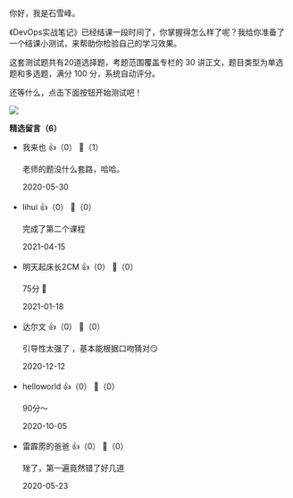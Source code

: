 你好，我是石雪峰。

《DevOps实战笔记》已经结课一段时间了，你掌握得怎么样了呢？我给你准备了一个结课小测试，来帮助你检验自己的学习效果。

这套测试题共有20道选择题，考题范围覆盖专栏的 30 讲正文，题目类型为单选题和多选题，满分 100 分，系统自动评分。

还等什么，点击下面按钮开始测试吧！

[![](https://static001.geekbang.org/resource/image/28/a4/28d1be62669b4f3cc01c36466bf811a4.png?wh=1142%2A201)](http://time.geekbang.org/quiz/intro?act_id=155&exam_id=344)
<div><strong>精选留言（6）</strong></div><ul>
<li><span>我来也</span> 👍（0） 💬（1）<p>老师的题没什么套路，哈哈。</p>2020-05-30</li><br/><li><span>lihui</span> 👍（0） 💬（0）<p>完成了第二个课程</p>2021-04-15</li><br/><li><span>明天起床长2CM</span> 👍（0） 💬（0）<p>75分 🤣</p>2021-01-18</li><br/><li><span>达尔文</span> 👍（0） 💬（0）<p>引导性太强了 ，基本能根据口吻猜对😏</p>2020-12-12</li><br/><li><span>helloworld</span> 👍（0） 💬（0）<p>90分～</p>2020-10-05</li><br/><li><span>雷霹雳的爸爸</span> 👍（0） 💬（0）<p>矬了，第一遍竟然错了好几道</p>2020-05-23</li><br/>
</ul>